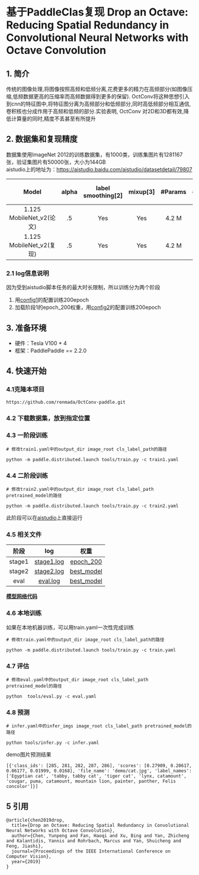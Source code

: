# 基于PaddleClas复现 Drop an Octave: Reducing Spatial Redundancy in Convolutional Neural Networks with Octave Convolution
## 1. 简介
传统的图像处理,将图像按照高频和低频分离,花费更多的精力在高频部分(如图像压缩,低频数据更高的压缩率而高频数据得到更多的保留). OctConv将这种思想引入到cnn的特征图中,将特征图分离为高频部分和低频部分,同时高低频部分相互通信,卷积核也分成作用于高频和低频的部分.实验表明, OctConv 对2D和3D都有效,降低计算量的同时,精度不丢甚至有所提升

## 2. 数据集和复现精度
数据集使用ImageNet 2012的训练数据集，有1000类，训练集图片有1281167张，验证集图片有50000张，大小为144GB  
aistudio上的地址为：https://aistudio.baidu.com/aistudio/datasetdetail/79807  

|         Model        | alpha | label smoothing[2] | mixup[3] |#Params | #FLOPs |  Top1 / Top5 |
|:--------------------:|:-----:|:------------------:|:--------:|:------:|:------:|:------------:|
| 1.125 MobileNet_v2(论文)|  .5   |         Yes        |   Yes       |  4.2 M |  295 M | 73.0 / 91.2 |
| 1.125 MobileNet_v2(复现)|  .5 |         Yes        |   Yes    | 4.2 M | - |  72.95 / - |
 

### 2.1 log信息说明
因为受到aistudio脚本任务的最大时长限制，所以训练分为两个阶段
1. 用[config1](train1.yaml)的配置训练200epoch
2. 加载阶段1的epoch_200权重，用[config2](train2.yaml)的配置训练200epoch

## 3. 准备环境
* 硬件：Tesla V100 * 4
* 框架：PaddlePaddle == 2.2.0

## 4. 快速开始
### 4.1克隆本项目
```
https://github.com/renmada/OctConv-paddle.git
```
### 4.2 下载数据集，放到指定位置
### 4.3 一阶段训练
```
# 修改train1.yaml中的output_dir image_root cls_label_path的路径

python -m paddle.distributed.launch tools/train.py -c train1.yaml
```
### 4.4 二阶段训练
```
# 修改train2.yaml中的output_dir image_root cls_label_path pretrained_model的路径

python -m paddle.distributed.launch tools/train.py -c train2.yaml
```
此阶段可以在[aistudio](https://aistudio.baidu.com/aistudio/clusterprojectdetail/3199634)上直接运行

### 4.5 相关文件
|         阶段        | log | 权重 |
|:--------------------:|:-----:|:------------------:|
| stage1|  [stage1.log](./log/stage1.log)   | [epoch_200](https://aistudio.baidu.com/aistudio/datasetdetail/122215)|  
| stage2|  [stage2.log](./log/stage2.log)|  [best_model](https://aistudio.baidu.com/aistudio/datasetdetail/122215) | 
|eval|[eval.log](./log/eval.log)|[best_model](https://aistudio.baidu.com/aistudio/datasetdetail/122215)|

**[模型网络代码](./ppcls/arch/backbone/model_zoo/oct_mobilenet_v2.py)**

### 4.6 本地训练
如果在本地机器训练，可以用train.yaml一次性完成训练
```
# 修改train.yaml中的output_dir image_root cls_label_path的路径

python -m paddle.distributed.launch tools/train.py -c train.yaml
```

### 4.7 评估
```
# 修改eval.yaml中的output_dir image_root cls_label_path pretrained_model的路径

python  tools/eval.py -c eval.yaml
```

### 4.8 预测
```
# infer.yaml中的infer_imgs image_root cls_label_path pretrained_model的路径

python tools/infer.py -c infer.yaml
```

demo图片预测结果
```
[{'class_ids': [285, 281, 282, 287, 286], 'scores': [0.27909, 0.20617, 0.06177, 0.01999, 0.0168], 'file_name': 'demo/cat.jpg', 'label_names': ['Egyptian cat', 'tabby, tabby cat', 'tiger cat', 'lynx, catamount', 'cougar, puma, catamount, mountain lion, painter, panther, Felis concolor']}]
```

## 5 引用
```
@article{chen2019drop,
  title={Drop an Octave: Reducing Spatial Redundancy in Convolutional Neural Networks with Octave Convolution},
  author={Chen, Yunpeng and Fan, Haoqi and Xu, Bing and Yan, Zhicheng and Kalantidis, Yannis and Rohrbach, Marcus and Yan, Shuicheng and Feng, Jiashi},
  journal={Proceedings of the IEEE International Conference on Computer Vision},
  year={2019}
}
```
